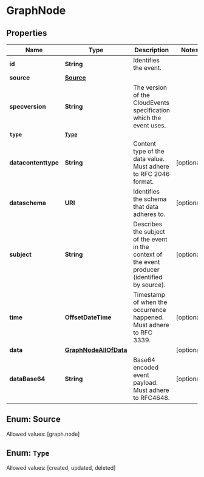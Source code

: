 

# GraphNode


## Properties

Name | Type | Description | Notes
------------ | ------------- | ------------- | -------------
**id** | **String** | Identifies the event. | 
**source** | [**Source**](#Source) |  | 
**specversion** | **String** | The version of the CloudEvents specification which the event uses. | 
**`type`** | [**`Type`**](#`Type`) |  | 
**datacontenttype** | **String** | Content type of the data value. Must adhere to RFC 2046 format. |  [optional]
**dataschema** | **URI** | Identifies the schema that data adheres to. |  [optional]
**subject** | **String** | Describes the subject of the event in the context of the event producer (identified by source). |  [optional]
**time** | **OffsetDateTime** | Timestamp of when the occurrence happened. Must adhere to RFC 3339. |  [optional]
**data** | [**GraphNodeAllOfData**](GraphNodeAllOfData.md) |  |  [optional]
**dataBase64** | **String** | Base64 encoded event payload. Must adhere to RFC4648. |  [optional]


## Enum: Source
Allowed values: [graph.node]



## Enum: `Type`
Allowed values: [created, updated, deleted]




